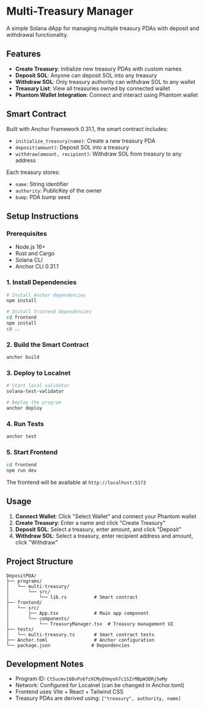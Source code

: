 # Multi-Treasury Manager

A simple Solana dApp for managing multiple treasury PDAs with deposit and withdrawal functionality.

## Features

- **Create Treasury**: Initialize new treasury PDAs with custom names
- **Deposit SOL**: Anyone can deposit SOL into any treasury
- **Withdraw SOL**: Only treasury authority can withdraw SOL to any wallet
- **Treasury List**: View all treasuries owned by connected wallet
- **Phantom Wallet Integration**: Connect and interact using Phantom wallet

## Smart Contract

Built with Anchor Framework 0.31.1, the smart contract includes:

- `initialize_treasury(name)`: Create a new treasury PDA
- `deposit(amount)`: Deposit SOL into a treasury
- `withdraw(amount, recipient)`: Withdraw SOL from treasury to any address

Each treasury stores:
- `name`: String identifier
- `authority`: PublicKey of the owner
- `bump`: PDA bump seed

## Setup Instructions

### Prerequisites

- Node.js 16+
- Rust and Cargo
- Solana CLI
- Anchor CLI 0.31.1

### 1. Install Dependencies

```bash
# Install Anchor dependencies
npm install

# Install frontend dependencies
cd frontend
npm install
cd ..
```

### 2. Build the Smart Contract

```bash
anchor build
```

### 3. Deploy to Localnet

```bash
# Start local validator
solana-test-validator

# Deploy the program
anchor deploy
```

### 4. Run Tests

```bash
anchor test
```

### 5. Start Frontend

```bash
cd frontend
npm run dev
```

The frontend will be available at `http://localhost:5173`

## Usage

1. **Connect Wallet**: Click "Select Wallet" and connect your Phantom wallet
2. **Create Treasury**: Enter a name and click "Create Treasury"
3. **Deposit SOL**: Select a treasury, enter amount, and click "Deposit"
4. **Withdraw SOL**: Select a treasury, enter recipient address and amount, click "Withdraw"

## Project Structure

```
DepositPDA/
├── programs/
│   └── multi-treasury/
│       └── src/
│           └── lib.rs          # Smart contract
├── frontend/
│   └── src/
│       ├── App.tsx             # Main app component
│       └── components/
│           └── TreasuryManager.tsx  # Treasury management UI
├── tests/
│   └── multi-treasury.ts       # Smart contract tests
├── Anchor.toml                 # Anchor configuration
└── package.json               # Dependencies
```

## Development Notes

- Program ID: `Ct5ucmv16BvPs6fzXCMyQVmyoh7c1SZrMBpW3DRj5eMy`
- Network: Configured for Localnet (can be changed in Anchor.toml)
- Frontend uses Vite + React + Tailwind CSS
- Treasury PDAs are derived using: `["treasury", authority, name]`
